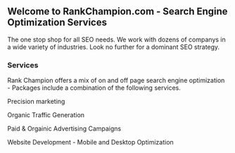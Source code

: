 ## Welcome to RankChampion.com - Search Engine Optimization Services

The one stop shop for all SEO needs. We work with dozens of companys in a wide variety of industries. Look no further for a dominant SEO strategy.

<!-- Global site tag (gtag.js) - Google Analytics -->
<script async src="https://www.googletagmanager.com/gtag/js?id=UA-120516837-1"></script>
<script>
  window.dataLayer = window.dataLayer || [];
  function gtag(){dataLayer.push(arguments);}
  gtag('js', new Date());

  gtag('config', 'UA-120516837-1');
</script>



### Services 

Rank Champion offers a mix of on and off page search engine optimization - Packages include a combination of the following services.


Precision marketing

Organic Traffic Generation

Paid & Orgainic Advertising Campaigns

Website Development - Mobile and Desktop Optimization



